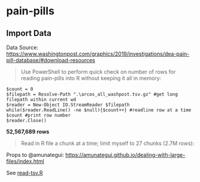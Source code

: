 # pain-pills

## Import Data

Data Source: https://www.washingtonpost.com/graphics/2019/investigations/dea-pain-pill-database/#download-resources

> Use PowerShell to perform quick check on number of rows for reading pain-pills into R without keeping it all in memory:

```
$count = 0
$filepath = Resolve-Path ".\arcos_all_washpost.tsv.gz" #get long filepath within current wd
$reader = New-Object IO.StreamReader $filepath
while($reader.ReadLine() -ne $null){$count++} #readline row at a time
$count #print row number
$reader.Close()
```
**52,567,689 rows**

> Read in R file a chunk at a time; limit myself to 27 chunks (2.7M rows):

Props to @amunategui: https://amunategui.github.io/dealing-with-large-files/index.html

See [read-tsv.R](read-tsv.R)